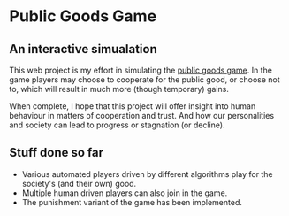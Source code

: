 # Public Goods Game
## An interactive simualation

This web project is my effort in simulating the [public goods game](https://en.wikipedia.org/wiki/Public_goods_game). In the game players may choose to cooperate for the public good, or choose not to, which will result in much more (though temporary) gains.

When complete, I hope that this project will offer insight into human behaviour in matters of cooperation and trust. And how our personalities and society can lead to progress or stagnation (or decline).

## Stuff done so far
* Various automated players driven by different algorithms play for the society's (and their own) good.
* Multiple human driven players can also join in the game.
* The punishment variant of the game has been implemented.